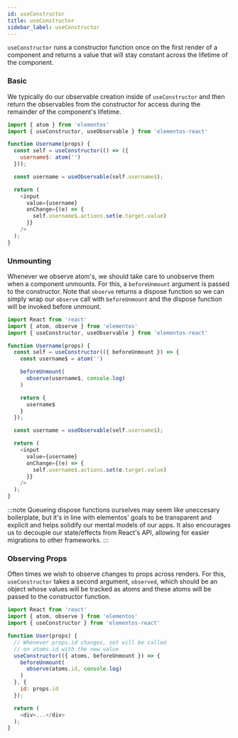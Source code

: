 ```yaml
---
id: useConstructor
title: useConstructor
sidebar_label: useConstructor
---
```


`useConstructor` runs a constructor function once on the first render of a component and returns a value that will stay constant across the lifetime of the component.

### Basic

We typically do our observable creation inside of `useConstructor` and then return the observables from the constructor for access during the remainder of the component's lifetime.

```js
import { atom } from 'elementos'
import { useConstructor, useObservable } from 'elementos-react'

function Username(props) {
  const self = useConstructor(() => ({
    username$: atom('')
  }));

  const username = useObservable(self.username$);

  return (
    <input 
      value={username} 
      onChange={(e) => {
        self.username$.actions.set(e.target.value)
      }}
    />
  );
}
```

### Unmounting

Whenever we observe atom's, we should take care to unobserve them when a component unmounts. For this, a `beforeUnmount` argument is passed to the constructor. Note that `observe` returns a dispose function so we can simply wrap our `observe` call with `beforeUnmount` and the dispose function will be invoked before unmount.

```js
import React from 'react'
import { atom, observe } from 'elementos'
import { useConstructor, useObservable } from 'elementos-react'

function Username(props) {
  const self = useConstructor(({ beforeUnmount }) => {
    const username$ = atom('')

    beforeUnmount(
      observe(username$, console.log)
    )

    return {
      username$
    }
  });

  const username = useObservable(self.username$);

  return (
    <input 
      value={username} 
      onChange={(e) => {
        self.username$.actions.set(e.target.value)
      }}
    />
  );
}
```

:::note 
Queueing dispose functions ourselves may seem like uneccesary boilerplate, but it's in line with elementos' goals to be transparent and explicit and helps solidify our mental models of our apps. It also encourages us to decouple our state/effects from React's API, allowing for easier migrations to other frameworks.
:::

### Observing Props

Often times we wish to observe changes to props across renders. For this, `useConstructor` takes a second argument, `observed`, which should be an object whose values will be tracked as atoms and these atoms will be passed to the constructor function.

```js
import React from 'react'
import { atom, observe } from 'elementos'
import { useConstructor } from 'elementos-react'

function User(props) {
  // Whenever props.id changes, set will be called 
  // on atoms.id with the new value
  useConstructor(({ atoms, beforeUnmount }) => {
    beforeUnmount(
      observe(atoms.id, console.log)
    )
  }, {
    id: props.id
  });

  return (
    <div>...</div>
  );
}
```
